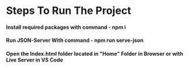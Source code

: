 # Steps To Run The Project

#### Install required packages with command - npm i

#### Run JSON-Server With command - npm run serve-json

#### Open the Index.html folder located in "Home" Folder in Browser or with Live Server in VS Code